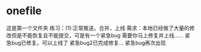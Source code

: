 # onefile
这是第一个文件夹
练习：(1):正常推送，合并，上线
需求：本地已经做了大量的修改但是不能恢复且不能提交，可是有一个紧急bug 需要你马上修复并上线......
紧急bug已修复。可以上线了
紧急bug2已完成修复...
紧急bug再次出现
